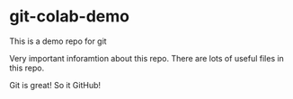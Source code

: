 # git-colab-demo
This is a demo repo for git

Very important inforamtion about this repo.
There are lots of useful files in this repo. 

Git is great! So it GitHub!
